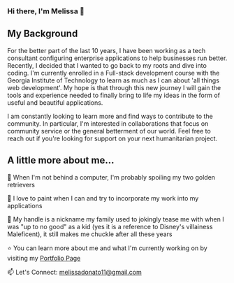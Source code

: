 ### Hi there, I'm Melissa 👋

## My Background

For the better part of the last 10 years, I have been working as a tech consultant configuring enterprise applications to help businesses run better.  Recently, I decided that I wanted to go back to my roots and dive into coding.  I'm currently enrolled in a Full-stack development course with the Georgia Institute of Technology to learn as much as I can about 'all things web development'.  My hope is that through this new journey I will gain the tools and experience needed to finally bring to life my ideas in the form of useful and beautiful applications.

I am constantly looking to learn more and find ways to contribute to the community.  In particular, I'm interested in collaborations that focus on community service or the general betterment of our world.  Feel free to reach out if you're looking for support on your next humanitarian project.


## A little more about me...
  🐶 When I'm not behind a computer, I'm probably spoiling my two golden retrievers

  🎨 I love to paint when I can and try to incorporate my work into my applications

  🧚 My handle is a nickname my family used to jokingly tease me with when I was "up to no good" as a kid (yes it is a reference to Disney's villainess Maleficent),  it still makes me chuckle after all these years 


⭐ You can learn more about me and what I'm currently working on by visiting my [Portfolio Page](https://mel-ificent.github.io/Portfolio/)

📫 Let's Connect: melissadonato11@gmail.com 




